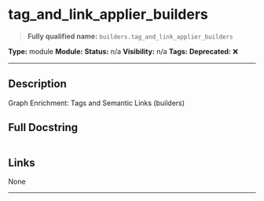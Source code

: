 # tag_and_link_applier_builders
> **Fully qualified name:** `builders.tag_and_link_applier_builders`

**Type:** module
**Module:** 
**Status:** n/a
**Visibility:** n/a
**Tags:** 
**Deprecated:** ❌

---

## Description
Graph Enrichment: Tags and Semantic Links (builders)

## Full Docstring
```

```

## Links
None

---
